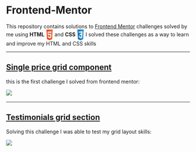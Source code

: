 # Frontend-Mentor
This repository contains solutions to [Frontend Mentor](https://www.frontendmentor.io/home) challenges solved by me using 
**HTML** 
<img align="center" alt="Enoque-HTML" height="30" width="20" src="https://raw.githubusercontent.com/devicons/devicon/master/icons/html5/html5-original.svg"> 
 and  **CSS** 
<img align="center" alt="Enoque-CSS" height="30" width="20" src="https://raw.githubusercontent.com/devicons/devicon/master/icons/css3/css3-original.svg">
I solved these challenges as a way to learn and improve my HTML and CSS skills

<hr>

## [Single price grid component](https://www.frontendmentor.io/challenges/single-price-grid-component-5ce41129d0ff452fec5abbbc/hub/single-price-grid-component-uQ02K9Y0j)
this is the first challenge I solved from frontend mentor:
<br>

<img width="700em" src="https://user-images.githubusercontent.com/98264322/182447717-cd4dbcfc-ec6b-4c66-8b6a-294409129721.png">

<br>
<hr>


## [Testimonials grid section](https://www.frontendmentor.io/challenges/testimonials-grid-section-Nnw6J7Un7/hub/testimonials-grid-section-6bWlV1iT2)

Solving this challenge I was able to test my grid layout skills:

<img width="750em" src="https://user-images.githubusercontent.com/98264322/182450406-41e9bd25-0c4d-419c-a750-fcd271c37e64.PNG">


